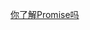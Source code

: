 [你了解Promise吗](https://mp.weixin.qq.com/s?__biz=Mzg5ODA5NTM1Mw==&mid=2247484260&idx=1&sn=0bc8a7aed8b15d3cc7e75c76394b648a&chksm=c06682f2f7110be41b29ce0eabc441fba11e1ab306ca40e4e7d81d338b4af7e35721573d1cca&scene=0&xtrack=1#rd)


